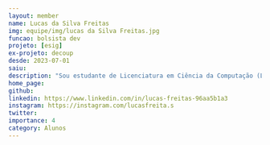 ```yaml
---
layout: member
name: Lucas da Silva Freitas
img: equipe/img/lucas da Silva Freitas.jpg
funcao: bolsista dev
projeto: [esig]
ex-projeto: decoup
desde: 2023-07-01
saiu: 
description: "Sou estudante de Licenciatura em Ciência da Computação (LCC) na Universidade Federal da Paraíba(UFPB). Atualmente faço parte do projeto AYTY em parceria com a ESIG."
home_page: 
github: 
linkedin: https://www.linkedin.com/in/lucas-freitas-96aa5b1a3
instagram: https://instagram.com/lucasfreita.s
twitter: 
importance: 4
category: Alunos
---
```

